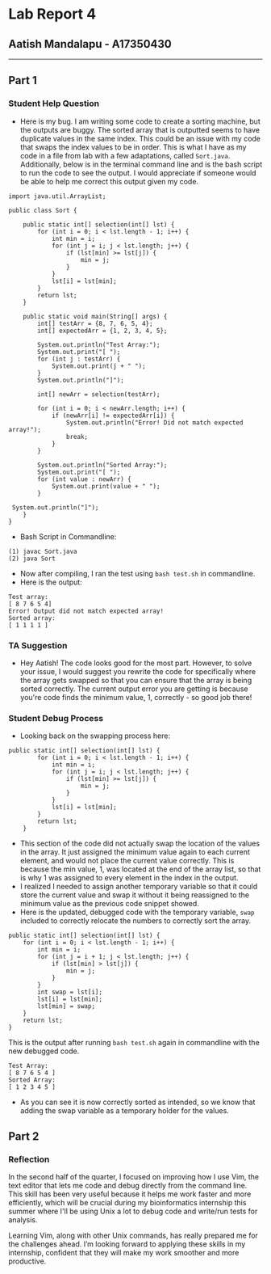 # Lab Report 4
## Aatish Mandalapu - A17350430
---
## Part 1
### Student Help Question
- Here is my bug. I am writing some code to create a sorting machine, but the outputs are buggy. The sorted array that is outputted seems to have duplicate values in the same index. This could be an issue with my code that swaps the index values to be in order. This is what I have as my code in a file from lab with a few adaptations, called `Sort.java`. Additionally, below is in the terminal command line and is the bash script to run the code to see the output. I would appreciate if someone would be able to help me correct this output given my code.
```
import java.util.ArrayList;

public class Sort {

    public static int[] selection(int[] lst) {
        for (int i = 0; i < lst.length - 1; i++) {
            int min = i;
            for (int j = i; j < lst.length; j++) {
                if (lst[min] >= lst[j]) {
                    min = j;
                }
            }
            lst[i] = lst[min];
        }
        return lst;
    }

    public static void main(String[] args) {
        int[] testArr = {8, 7, 6, 5, 4};
        int[] expectedArr = {1, 2, 3, 4, 5};

        System.out.println("Test Array:");
        System.out.print("[ ");
        for (int j : testArr) {
            System.out.print(j + " ");
        }
        System.out.println("]");

        int[] newArr = selection(testArr);

        for (int i = 0; i < newArr.length; i++) {
            if (newArr[i] != expectedArr[i]) {
                System.out.println("Error! Did not match expected array!");
                break;
            }
        }

        System.out.println("Sorted Array:");
        System.out.print("[ ");
        for (int value : newArr) {
            System.out.print(value + " ");
        }
       
 System.out.println("]");
    }
}
```
- Bash Script in Commandline:
```
(1) javac Sort.java
(2) java Sort
```
- Now after compiling, I ran the test using `bash test.sh` in commandline. 
- Here is the output:
```
Test array:
[ 8 7 6 5 4]
Error! Output did not match expected array!
Sorted array: 
[ 1 1 1 1 ]
```
### TA Suggestion
- Hey Aatish! The code looks good for the most part. However, to solve your issue, I would suggest you rewrite the code for specifically where the array gets swapped so that you can ensure that the array is being sorted correctly. The current output error you are getting is because you're code finds the minimum value, 1, correctly - so good job there!

### Student Debug Process
- Looking back on the swapping process here: 
```
public static int[] selection(int[] lst) {
        for (int i = 0; i < lst.length - 1; i++) {
            int min = i;
            for (int j = i; j < lst.length; j++) {
                if (lst[min] >= lst[j]) {
                    min = j;
                }
            }
            lst[i] = lst[min];
        }
        return lst;
    }
```
- This section of the code did not actually swap the location of the values in the array. It just assigned the minimum value again to each current element, and would not place the current value correctly. This is because the min value, 1, was located at the end of the array list, so that is why 1 was assigned to every element in the index in the output.
- I realized I needed to assign another temporary variable so that it could store the current value and swap it without it being reassigned to the minimum value as the previous code snippet showed.
- Here is the updated, debugged code with the temporary variable, `swap` included to correctly relocate the numbers to correctly sort the array.
```
public static int[] selection(int[] lst) {
    for (int i = 0; i < lst.length - 1; i++) {
        int min = i;
        for (int j = i + 1; j < lst.length; j++) {
            if (lst[min] > lst[j]) {
                min = j;
            }
        }
        int swap = lst[i];
        lst[i] = lst[min];
        lst[min] = swap;
    }
    return lst;
}
```
This is the output after running `bash test.sh` again in commandline with the new debugged code.
```
Test Array:
[ 8 7 6 5 4 ]
Sorted Array:
[ 1 2 3 4 5 ]
```
- As you can see it is now correctly sorted as intended, so we know that adding the swap variable as a temporary holder for the values.
## Part 2
### Reflection
In the second half of the quarter, I focused on improving how I use Vim, the text editor that lets me code and debug directly from the command line. This skill has been very useful because it helps me work faster and more efficiently, which will be crucial during my bioinformatics internship this summer where I'll be using Unix a lot to debug code and write/run tests for analysis.

Learning Vim, along with other Unix commands, has really prepared me for the challenges ahead. I’m looking forward to applying these skills in my internship, confident that they will make my work smoother and more productive.